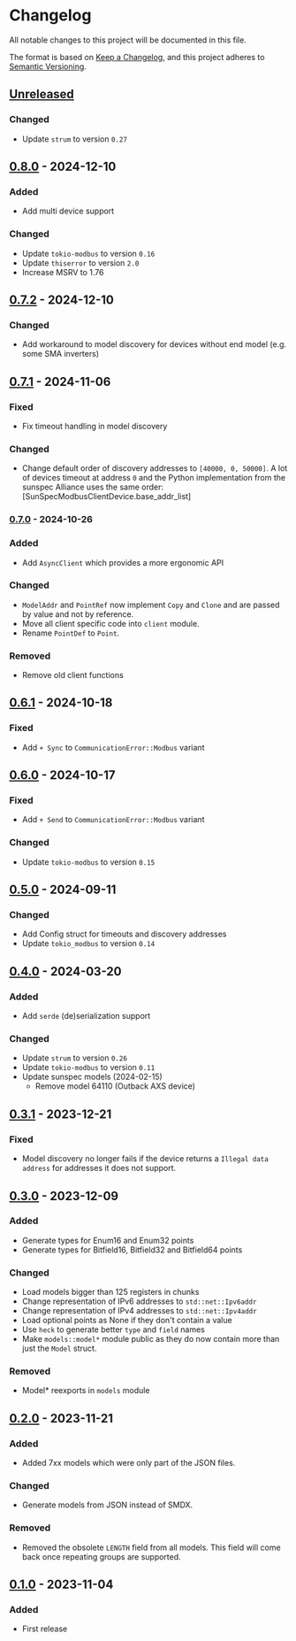 # Changelog

All notable changes to this project will be documented in this file.

The format is based on [Keep a Changelog](https://keepachangelog.com/en/1.1.0/),
and this project adheres to [Semantic Versioning](https://semver.org/spec/v2.0.0.html).

## [Unreleased]

### Changed

- Update `strum` to version `0.27`

## [0.8.0] - 2024-12-10

### Added

- Add multi device support

### Changed

- Update `tokio-modbus` to version `0.16`
- Update `thiserror` to version `2.0`
- Increase MSRV to 1.76

## [0.7.2] - 2024-12-10

### Changed

- Add workaround to model discovery for devices without end model (e.g. some SMA inverters)

## [0.7.1] - 2024-11-06

### Fixed

- Fix timeout handling in model discovery

### Changed

- Change default order of discovery addresses to `[40000, 0, 50000]`. A lot
  of devices timeout at address `0` and the Python implementation from the
  sunspec Alliance uses the same order: [SunSpecModbusClientDevice.base\_addr\_list]

[SunSpecModbusClientDevice.base_addr_list]: https://github.com/sunspec/pysunspec2/blob/7d27273e8568c48e54186ce7bfea3f4573b21deb/sunspec2/modbus/client.py#L193

### [0.7.0] - 2024-10-26

### Added

- Add `AsyncClient` which provides a more ergonomic API

### Changed

- `ModelAddr` and `PointRef` now implement `Copy` and `Clone` and are passed
  by value and not by reference.
- Move all client specific code into `client` module.
- Rename `PointDef` to `Point`.

### Removed

- Remove old client functions

## [0.6.1] - 2024-10-18

### Fixed

- Add `+ Sync` to `CommunicationError::Modbus` variant

## [0.6.0] - 2024-10-17

### Fixed

- Add `+ Send` to `CommunicationError::Modbus` variant

### Changed

- Update `tokio-modbus` to version `0.15`

## [0.5.0] - 2024-09-11

### Changed

- Add Config struct for timeouts and discovery addresses
- Update `tokio_modbus` to version `0.14`

## [0.4.0] - 2024-03-20

### Added

- Add `serde` (de)serialization support

### Changed

- Update `strum` to version `0.26`
- Update `tokio-modbus` to version `0.11`
- Update sunspec models (2024-02-15)
  - Remove model 64110 (Outback AXS device)

## [0.3.1] - 2023-12-21

### Fixed

- Model discovery no longer fails if the device returns a
  `Illegal data address` for addresses it does not support.

## [0.3.0] - 2023-12-09

### Added

- Generate types for Enum16 and Enum32 points
- Generate types for Bitfield16, Bitfield32 and Bitfield64 points

### Changed

- Load models bigger than 125 registers in chunks
- Change representation of IPv6 addresses to `std::net::Ipv6addr`
- Change representation of IPv4 addresses to `std::net::Ipv4addr`
- Load optional points as None if they don't contain a value
- Use `heck` to generate better `type` and `field` names
- Make `models::model*` module public as they do now contain
  more than just the `Model` struct.

### Removed

- Model\* reexports in `models` module

## [0.2.0] - 2023-11-21

### Added

- Added 7xx models which were only part of the JSON files.

### Changed

- Generate models from JSON instead of SMDX.

### Removed

- Removed the obsolete `LENGTH` field from all models. This
  field will come back once repeating groups are supported.

## [0.1.0] - 2023-11-04

### Added

- First release

[unreleased]: https://github.com/bikeshedder/sunspec/compare/v0.8.0...HEAD
[0.8.0]: https://github.com/bikeshedder/sunspec/compare/v0.7.2...v0.8.0
[0.7.2]: https://github.com/bikeshedder/sunspec/compare/v0.7.1...v0.7.2
[0.7.1]: https://github.com/bikeshedder/sunspec/compare/v0.7.0...v0.7.1
[0.7.0]: https://github.com/bikeshedder/sunspec/compare/v0.6.1...v0.7.0
[0.6.1]: https://github.com/bikeshedder/sunspec/compare/v0.6.0...v0.6.1
[0.6.0]: https://github.com/bikeshedder/sunspec/compare/v0.5.0...v0.6.0
[0.5.0]: https://github.com/bikeshedder/sunspec/compare/v0.4.0...v0.5.0
[0.4.0]: https://github.com/bikeshedder/sunspec/compare/v0.3.1...v0.4.0
[0.3.1]: https://github.com/bikeshedder/sunspec/compare/v0.3.0...v0.3.1
[0.3.0]: https://github.com/bikeshedder/sunspec/compare/v0.2.0...v0.3.0
[0.2.0]: https://github.com/bikeshedder/sunspec/compare/v0.1.0...v0.2.0
[0.1.0]: https://github.com/bikeshedder/sunspec/releases/tag/v0.1.0
